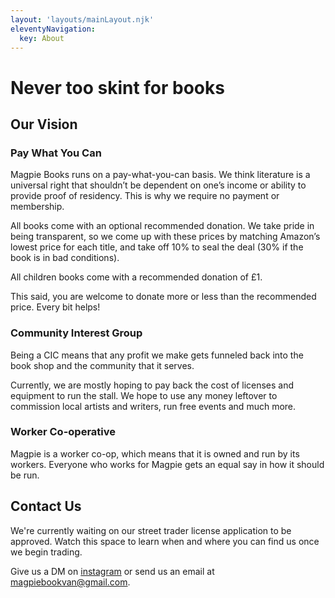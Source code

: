 ```yaml
---
layout: 'layouts/mainLayout.njk'
eleventyNavigation:
  key: About
---
```

# Never too skint for books

## Our Vision

### Pay What You Can
Magpie Books runs on a pay-what-you-can basis. We think literature is a universal right that shouldn’t be dependent on one’s income or ability to provide proof of residency. This is why we require no payment or membership. 

All books come with an optional recommended donation. We take pride in being transparent, so we come up with these prices by matching Amazon’s lowest price for each title, and take off 10% to seal the deal (30% if the book is in bad conditions). 

All children books come with a recommended donation of £1.

This said, you are welcome to donate more or less than the recommended price. Every bit helps!

### Community Interest Group
Being a CIC means that any profit we make gets funneled back into the book shop and the community that it serves. 

Currently, we are mostly hoping to pay back the cost of licenses and equipment to run the stall. We hope to use any money leftover to commission local artists and writers, run free events and much more.

### Worker Co-operative
Magpie is a worker co-op, which means that it is owned and run by its workers. Everyone who works for Magpie gets an equal say in how it should be run.

## Contact Us
We're currently waiting on our street trader license application to be approved. Watch this space to learn when and where you can find us once we begin trading.

Give us a DM on [instagram](https://www.instagram.com/magpiebooksedi/) or send us an email at [magpiebookvan@gmail.com](magpiebookvan@gmail.com).

